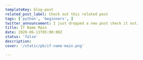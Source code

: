 ```yaml
---
templateKey: blog-post
related_post_label: Check out this related post
tags: ['python', 'beginners', ]
twitter_announcement: I just dropped a new post check it out.
title: If Name Main
date: 2020-06-11T05:00:00Z
status: 'false'
description:
cover: '/static/pb/if-name-main.png'

---
```


<!--
<p style='text-align: center'>
<a href='https://waylonwalker.com/if-name-main'>
  <img
    style='width:500px; max-width:80%; margin: auto;'
    src="https://waylonwalker.com/if-name-main.png"
    alt="Read more from the If Name Main article"
  />
  </a>
</p>

-->
